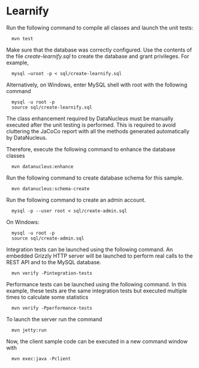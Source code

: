 Learnify
========

Run the following command to compile all classes and launch the unit tests:

      mvn test

Make sure that the database was correctly configured. Use the contents of the file *create-learnify.sql* to create the database and grant privileges. For example,

      mysql –uroot -p < sql/create-learnify.sql

Alternatively, on Windows, enter MySQL shell with root with the following command

      mysql -u root -p
      source sql/create-learnify.sql

The class enhancement required by DataNucleus must be manually executed after the unit testing is performed.
This is required to avoid cluttering the JaCoCo report with all the methods generated automatically by DataNucleus.

Therefore, execute the following command to enhance the database classes

      mvn datanucleus:enhance

Run the following command to create database schema for this sample.

      mvn datanucleus:schema-create

Run the following command to create an admin account.

      mysql -p --user root < sql/create-admin.sql

On Windows:

      mysql -u root -p
      source sql/create-admin.sql     

Integration tests can be launched using the following command. An embedded Grizzly HTTP server will be launched to perform real calls
to the REST API and to the MySQL database.

      mvn verify -Pintegration-tests

Performance tests can be launched using the following command. In this example, these tests are the same integration tests but executed
multiple times to calculate some statistics

      mvn verify -Pperformance-tests

To launch the server run the command

      mvn jetty:run

Now, the client sample code can be executed in a new command window with
      
      mvn exec:java -Pclient
